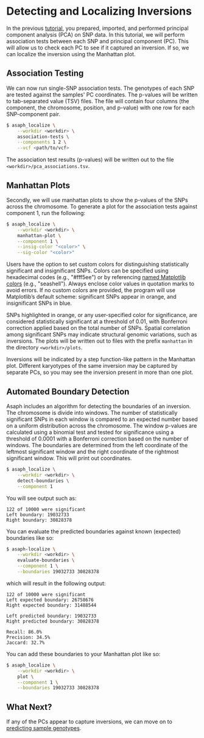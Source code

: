 # Detecting and Localizing Inversions

In the previous [tutorial](pca.md), you prepared, imported, and performed principal component analysis (PCA) on SNP data.  In this tutorial, we will perform association tests between each SNP and principal component (PC).  This will allow us to check each PC to see if it captured an inversion.  If so, we can localize the inversion using the Manhattan plot.

## Association Testing
We can now run single-SNP association tests.  The genotypes of each SNP are tested against the samples' PC coordinates.  The p-values will be written to tab-separated value (TSV) files.  The file will contain four columns (the component, the chromosome, position, and p-value) with one row for each SNP-component pair.

```bash
$ asaph_localize \
    --workdir <workdir> \
    association-tests \
    --components 1 2 \
	--vcf <path/to/vcf>
```

The association test results (p-values) will be written out to the file `<workdir>/pca_associations.tsv`.

## Manhattan Plots
Secondly, we will use manhattan plots to show the p-values of the SNPs across the chromosome. To generate a plot for the association tests against component 1, run the following:

```bash
$ asaph_localize \
    --workdir <workdir> \
    manhattan-plot \
	--component 1 \
	--insig-color "<color>" \
	--sig-color "<color>"
```
Users have the option to set custom colors for distinguishing statistically significant and insignificant SNPs. Colors can be specified using hexadecimal codes (e.g., "#fff5ee") or by referencing [named Matplotlib colors](https://matplotlib.org/stable/gallery/color/named_colors.html) (e.g., "seashell"). Always enclose color values in quotation marks to avoid errors. If no custom colors are provided, the program will use Matplotlib’s default scheme: significant SNPs appear in orange, and insignificant SNPs in blue.

SNPs highlighted in orange, or any user-specified color for significance, are considered statistically significant at a threshold of 0.01, with Bonferroni correction applied based on the total number of SNPs. Spatial correlation among significant SNPs may indicate structural genomic variations, such as inversions. The plots will be written out to files with the prefix `manhattan` in the directory `<workdir>/plots`.

Inversions will be indicated by a step function-like pattern in the Manhattan plot.  Different karyotypes of the same inversion may be captured by separate PCs, so you may see the inversion present in more than one plot.

## Automated Boundary Detection
Asaph includes an algorithm for detecting the boundaries of an inversion.  The chromosome is divide into windows.  The number of statistically significant SNPs in each window is compared to an expected number based on a uniform distribution across the chromosome.  The window p-values are calculated using a binomial test and tested for significance using a threshold of 0.0001 with a Bonferroni correction based on the number of windows. The boundaries are determined from the left coordinate of the leftmost significant window and the right coordinate of the rightmost significant window. This will print out coordinates.

```bash
$ asaph_localize \
    --workdir <workdir> \
	detect-boundaries \
	--component 1
```

You will see output such as:

```
122 of 10000 were significant
Left boundary: 19032733
Right boundary: 30828378
```

You can evaluate the predicted boundaries against known (expected) boundaries like so:

```bash
$ asaph-localize \
    --workdir <workdir> \
	evaluate-boundaries \
	--component 1 \
	--boundaries 19032733 30828378
```

which will result in the following output:

```
122 of 10000 were significant
Left expected boundary: 26758676
Right expected boundary: 31488544

Left predicted boundary: 19032733
Right predicted boundary: 30828378

Recall: 86.0%
Precision: 34.5%
Jaccard: 32.7%
```

You can add these boundaries to your Manhattan plot like so:

```bash
$ asaph_localize \
    --workdir <workdir> \
    plot \
	--component 1 \
	--boundaries 19032733 30828378
```

## What Next?
If any of the PCs appear to capture inversions, we can move on to [predicting sample genotypes](genotyping-inversions.md).
